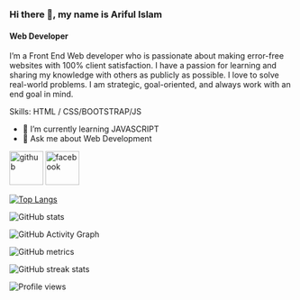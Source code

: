 
### Hi there 👋, my name is Ariful Islam
#### Web Developer

I’m a Front End Web developer who is passionate about making error-free websites with 100% client satisfaction. I have a passion for learning and sharing my knowledge with others as publicly as possible. I love to solve real-world problems. I am strategic, goal-oriented, and always work with an end goal in mind. 

Skills:  HTML / CSS/BOOTSTRAP/JS

- 🌱 I’m currently learning JAVASCRIPT 
- 💬 Ask me about Web Development 


[<img src='https://cdn.jsdelivr.net/npm/simple-icons@3.0.1/icons/github.svg' alt='github' height='60'>](https://github.com/iariful)  [<img src='https://cdn.jsdelivr.net/npm/simple-icons@3.0.1/icons/facebook.svg' alt='facebook' height='60'>](https://www.facebook.com/JustAriful)  

[![Top Langs](https://github-readme-stats.vercel.app/api/top-langs/?username=iariful)](https://github.com/anuraghazra/github-readme-stats)

![GitHub stats](https://github-readme-stats.vercel.app/api?username=iariful&show_icons=true)  

![GitHub Activity Graph](https://activity-graph.herokuapp.com/graph?username=iariful)  

![GitHub metrics](https://metrics.lecoq.io/iariful)  

![GitHub streak stats](https://github-readme-streak-stats.herokuapp.com/?user=iariful)  

![Profile views](https://gpvc.arturio.dev/iariful)  
